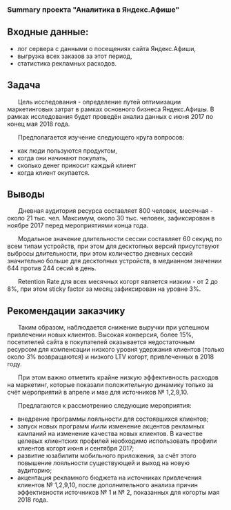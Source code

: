 ### Summary проекта "Аналитика в Яндекс.Афише"


## Входные данные:

- лог сервера с данными о посещениях сайта Яндекс.Афиши,
- выгрузка всех заказов за этот период,
- статистика рекламных расходов.

## Задача

<p style="text-indent: 25px;">Цель исследования - определение путей оптимизации маркетинговых затрат в рамках основного бизнеса Яндекс.Афишы. В рамках исследования будет проведён анализ данных с июня 2017 по конец мая 2018 года.</p>

<p style="text-indent: 25px;">Предполагается изучение следующего круга вопросов:

- как люди пользуются продуктом,
- когда они начинают покупать,
- сколько денег приносит каждый клиент
- когда клиент окупается.</p>


## Выводы

<p style="text-indent: 25px;">Дневная аудитория ресурса составляет 800 человек, месячная - около 21 тыс. чел. Максимум, около 30 тыс. человек, зафиксирован в ноябре 2017 перед мероприятиями конца года.</p>
<p style="text-indent: 25px;">Модальное значение длительности сессии составляет 60 секунд по всем типам устройств, при этом для десктопных версий присутствуют выбросы длительности, при этом количество дневных сессий значительно больше для десктопных устройств, в медианном значении 644 против 244 сесий в день.</p>
<p style="text-indent: 25px;">Retention Rate для всех месячных когорт является низким - от 2 до 8%, при этом sticky factor за месяц зафиксирован на уровне 3%.</p>
<p style="text-indent: 25px;"... (см. файл блокнота) </p>

## Рекомендации заказчику

<p style="text-indent: 25px;">Таким образом, наблюдается снижение выручки при успешном привлечении новых клиентов. Высокая конверсия, более 15%, посетителей сайта в покупателей оказывается недостаточным ресурсом для компенсации низкого уровня удержания клиентов (только около 3% возвращаются) и низкого LTV когорт, привлеченных в 2018 году.</p>

<p style="text-indent: 25px;">При этом важно отметить крайне низкую эффективность расходов на маркетинг, которые показали положительную динамику только за счёт мероприятий в апреле и мае для источников № 1,2,9,10.</p>

<p style="text-indent: 25px;">Предлагаются к рассмотрению следующие мероприятия:

- внедрение программы лояльности для состоявшихся клиентов;
- запуск новых программ и\или изменение акцентов рекламных кампаний на изменение качества новых клиентов. В качестве целевых клиентских профилей необходимо использовать профили клиентов когорт июня и сентября 2017;
- развитие юзабилити мобильного приложения, за счёт этого повышение лояльности существующей и выход на новую аудиторию;
- акцентация рекламного бюджета на источниках привлечения клиентов № 1,2,9,10, после дополнительного анализа причин эффективности источников № 1 и № 2, показанных для когорты мая 2018 года.</p>
